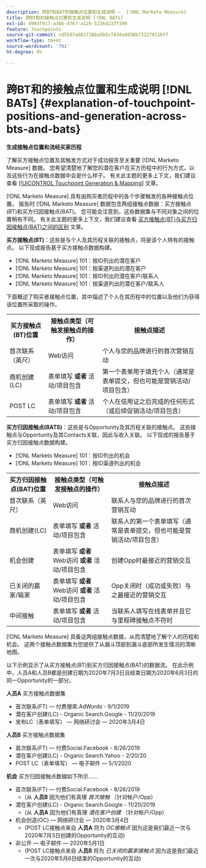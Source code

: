 ```yaml
---
description: 跨BT和BAT的接触点位置和生成说明 —  [!DNL Marketo Measure]
title: 跨BT和的接触点位置和生成说明 [!DNL BATs]
exl-id: 4903f917-a366-4767-a126-5216d2377399
feature: Touchpoints
source-git-commit: cd5597a681f388a5b5c743dadd38bf3127811bff
workflow-type: tm+mt
source-wordcount: '761'
ht-degree: 0%

---
```


# 跨BT和的接触点位置和生成说明 [!DNL BATs] {#explanation-of-touchpoint-positions-and-generation-across-bts-and-bats}

**生成接触点位置和流经买家历程**

了解买方接触点位置及其触发方式对于成功报告至关重要 [!DNL Marketo Measure] 数据。 您希望清楚地了解您的潜在客户在买方历程中的行为方式，以及这些行为在接触点数据中会是什么样子。 有关此主题的更多上下文，我们建议查看 [[!UICONTROL Touchpoint Generation & Mapping]](/help/configuration-and-setup/getting-started-with-marketo-measure/touchpoint-generation-and-mapping.md) 文章。

[!DNL Marketo Measure] 具有由购买者历程中的各个步骤触发的各种接触点位置。 报告时 [!DNL Marketo Measure] 数据包含两组接触点数据：买方接触点(BT)和买方归因接触点(BAT)。 您可能会注意到，这些数据集与不同对象之间的位置稍有不同。 有关此主题的更多上下文，我们建议查看 [买方接触点(BT)与买方归因接触点(BAT)之间的区别](/help/configuration-and-setup/getting-started-with-marketo-measure/difference-between-buyer-touchpoints-and-buyer-attribution-touchpoints.md) 文章。

**买方接触点(BT)**：这些是与个人及其历程关联的接触点，将是该个人特有的接触点。 以下现成报告基于买方接触点数据构建。

* [!DNL Marketo Measure] 101：按ID列出的潜在客户
* [!DNL Marketo Measure] 101：按渠道列出的潜在客户
* [!DNL Marketo Measure] 101：按ID列出的潜在客户/联系人
* [!DNL Marketo Measure] 101：按渠道列出的潜在客户/联系人

下面概述了购买者接触点位置，其中描述了个人在其历程中的位置以及他们为获得该位置所采取的操作。

<table> 
 <tbody>
  <tr>
   <th>买方接触点(BT)位置</th> 
   <th>接触点类型（可触发接触点的操作）</th> 
   <th>接触点描述</th> 
  </tr>
  <tr>
   <td>首次联系（英尺）</td> 
   <td>Web访问</td> 
   <td>个人与您的品牌进行的首次营销互动</td> 
  </tr>
  <tr>
   <td>商机创建(LC)</td> 
   <td>表单填写 <strong>或者</strong> 活动/项目包含</td> 
   <td>第一个表单用于填充个人（通常是表单提交，但也可能是营销活动/项目包含）</td> 
  </tr>
  <tr>
   <td>POST LC</td> 
   <td>表单填写 <strong>或者</strong> 活动/项目包含</td> 
   <td>个人在信用证之后完成的任何形式（或后续促销活动/项目包含）</td> 
  </tr>
 </tbody>
</table>

**买方归因接触点(BATS)**：这些是与Opportunity及其历程关联的接触点。 这些接触点与Opportunity及其Contacts关联，因此与收入关联。 以下现成的报告基于买方归因接触点数据构建。

* [!DNL Marketo Measure] 101：按ID列出的机会
* [!DNL Marketo Measure] 101：按ID渠道列出的机会

<table> 
 <tbody>
  <tr>
   <th>买方归因接触点(BAT)位置</th> 
   <th>接触点类型（可触发接触点的操作）</th> 
   <th>接触点描述</th> 
  </tr>
  <tr>
   <td>首次联系（英尺）</td> 
   <td>Web访问</td> 
   <td>联系人与您的品牌进行的首次营销互动</td> 
  </tr>
  <tr>
   <td>商机创建(LC)</td> 
   <td>表单填写 <strong>或者</strong> 活动/项目包含</td> 
   <td>联系人的第一个表单填写（通常是表单提交，但也可能是营销活动/项目包含）</td> 
  </tr>
  <tr>
   <td>机会创建</td> 
   <td>表单填写 <strong>或者</strong> Web访问 <strong>或者</strong> 活动/项目包含</td> 
   <td>创建Opp时最接近的营销交互</td> 
  </tr> 
  <tr>
   <td>已关闭的赢家/输家</td> 
   <td>表单填写 <strong>或者</strong> Web访问 <strong>或者</strong> 活动/项目包含</td> 
   <td>Opp关闭时（成功或失败）与之最接近的营销交互</td> 
  </tr>
  <tr>
   <td>中间接触</td> 
   <td>表单填写 <strong>或者</strong> 活动/项目包含</td> 
   <td>当联系人填写在线表单并且它与里程碑接触点不符时</td> 
  </tr>
 </tbody>
</table>

[!DNL Marketo Measure] 具备这两组接触点数据，从而清楚地了解个人的历程和机会。 这两个接触点数据集为您提供了从漏斗顶部到漏斗底部所发生情况的清晰地图。

以下示例显示了从买方接触点(BT)到买方归因接触点(BAT)的数据流。 在此示例中，人员A和人员B都是创建日期为2020年7月3日且结束日期为2020年6月3日的同一Opportunity的一部分。

**人员A** 买方接触点数据集

* 首次联系(FT) — 付费搜索.AdWords - 9/1/2019
* 潜在客户创建(LC) - Organic Search.Google - 11/20/2019
* 发布LC（表单填写） — 网络研讨会 — 2020年3月4日

**人员B** 买方接触点数据集

* 首次联系(FT) — 付费Social.Facebook - 8/26/2019
* 潜在客户创建(LC) - Organic Search.Yahoo - 2/20/20
* POST LC（表单填写） — 电子邮件 — 5/1/2020

**机会** 买方归因接触点数据如下所示……

* 首次联系(FT) — 付费Social.Facebook - 8/26/2019
   * (从 **人员B** 因为他们有真理 _首次接触_ （针对帐户/Opp）
* 潜在客户创建(LC) - Organic Search.Google - 11/20/2019
   * (从 **人员A** 因为他们有真理 _潜在客户创建_ （针对帐户/Opp）
* 机会创造(OC) — 网络研讨会 — 2020年3月4日
   * (POST LC接触点来自 **人员A** 将为 _OC接触点_ 因为这是我们最近一次与2020年7月3日创建的Opportunity的互动)
* 非公开 — 电子邮件 — 2020年5月1日
   * (POST LC接触点来自 **人员B** 将为 _已关闭的赢家接触点_ 因为这是我们最近一次与2020年5月6日结束的Opportunity的互动)
